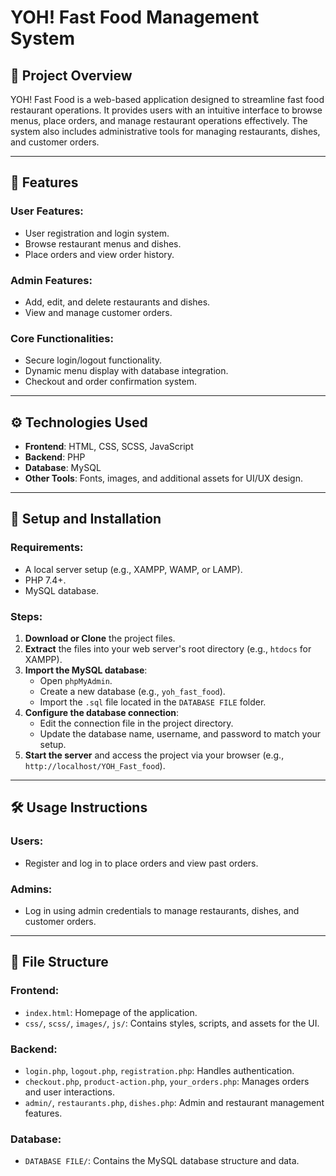 # YOH! Fast Food Management System

## 📝 Project Overview
YOH! Fast Food is a web-based application designed to streamline fast food restaurant operations. It provides users with an intuitive interface to browse menus, place orders, and manage restaurant operations effectively. The system also includes administrative tools for managing restaurants, dishes, and customer orders.

---

## 🌟 Features

### User Features:
- User registration and login system.
- Browse restaurant menus and dishes.
- Place orders and view order history.

### Admin Features:
- Add, edit, and delete restaurants and dishes.
- View and manage customer orders.

### Core Functionalities:
- Secure login/logout functionality.
- Dynamic menu display with database integration.
- Checkout and order confirmation system.

---

## ⚙️ Technologies Used
- **Frontend**: HTML, CSS, SCSS, JavaScript  
- **Backend**: PHP  
- **Database**: MySQL  
- **Other Tools**: Fonts, images, and additional assets for UI/UX design.

---

## 🚀 Setup and Installation

### Requirements:
- A local server setup (e.g., XAMPP, WAMP, or LAMP).
- PHP 7.4+.
- MySQL database.

### Steps:
1. **Download or Clone** the project files.
2. **Extract** the files into your web server's root directory (e.g., `htdocs` for XAMPP).
3. **Import the MySQL database**:
   - Open `phpMyAdmin`.
   - Create a new database (e.g., `yoh_fast_food`).
   - Import the `.sql` file located in the `DATABASE FILE` folder.
4. **Configure the database connection**:
   - Edit the connection file in the project directory.
   - Update the database name, username, and password to match your setup.
5. **Start the server** and access the project via your browser (e.g., `http://localhost/YOH_Fast_food`).

---

## 🛠️ Usage Instructions

### Users:
- Register and log in to place orders and view past orders.

### Admins:
- Log in using admin credentials to manage restaurants, dishes, and customer orders.

---

## 📁 File Structure

### Frontend:
- `index.html`: Homepage of the application.
- `css/`, `scss/`, `images/`, `js/`: Contains styles, scripts, and assets for the UI.

### Backend:
- `login.php`, `logout.php`, `registration.php`: Handles authentication.
- `checkout.php`, `product-action.php`, `your_orders.php`: Manages orders and user interactions.
- `admin/`, `restaurants.php`, `dishes.php`: Admin and restaurant management features.

### Database:
- `DATABASE FILE/`: Contains the MySQL database structure and data.
